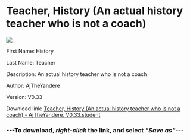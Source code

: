 # Teacher, History (An actual history teacher who is not a coach)

<img src = "https://raw.githubusercontent.com/Arbiter1223/Daigaku-Gurashi-Custom-Students/master/Students/Files/Teacher%2C%20History%20(An%20actual%20history%20teacher%20who%20is%20not%20a%20coach).png">

First Name: History

Last Name: Teacher

Description: An actual history teacher who is not a coach

Author: AjTheYandere

Version: V0.33

Download link: <a href="https://raw.githubusercontent.com/Arbiter1223/Daigaku-Gurashi-Custom-Students/master/Students/Files/Teacher%2C%20History%20(An%20actual%20history%20teacher%20who%20is%20not%20a%20coach)%20-%20AjTheYandere%2C%20V0.33.student">Teacher, History (An actual history teacher who is not a coach) - AjTheYandere, V0.33.student</a>

### ---**To download, _right-click_ the link, and select _"Save as"_**---
